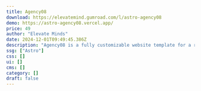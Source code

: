 ```yaml
---
title: Agency08
download: https://elevatemind.gumroad.com/l/astro-agency08
demo: https://astro-agency08.vercel.app/
price: 49
author: "Elevate Minds"
date: 2024-12-01T09:49:45.386Z
description: "Agency08 is a fully customizable website template for a robust agency website."
ssg: ["Astro"]
css: []
ui: []
cms: []
category: []
draft: false
---
```

